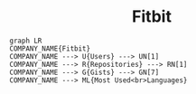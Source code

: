 <h1 align="center">Fitbit</h1>

```mermaid
graph LR
COMPANY_NAME{Fitbit}
COMPANY_NAME ---> U{Users} ---> UN[1]
COMPANY_NAME ---> R{Repositories} ---> RN[1]
COMPANY_NAME ---> G{Gists} ---> GN[7]
COMPANY_NAME ---> ML{Most Used<br>Languages}
```
